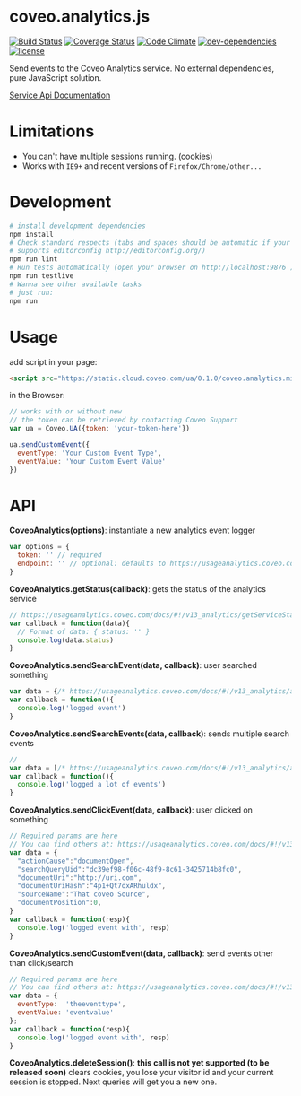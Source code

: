# coveo.analytics.js

[![Build Status](https://img.shields.io/travis/Coveo/coveo.analytics.js.svg?style=flat-square)](https://travis-ci.org/Coveo/coveo.analytics.js)
[![Coverage Status](https://img.shields.io/coveralls/Coveo/coveo.analytics.js.svg?style=flat-square)](https://coveralls.io/r/Coveo/coveo.analytics.js)
[![Code Climate](https://img.shields.io/codeclimate/github/Coveo/coveo.analytics.js.svg?style=flat-square)](https://codeclimate.com/github/Coveo/coveo.analytics.js)
[![dev-dependencies](https://img.shields.io/david/dev/Coveo/coveo.analytics.js.svg?style=flat-square)](https://github.com/Coveo/coveo.analytics.js/blob/master/package.json)
[![license](http://img.shields.io/badge/license-MIT-blue.svg?style=flat-square)](https://github.com/Coveo/coveo.analytics.js/blob/master/LICENSE)

Send events to the Coveo Analytics service. No external dependencies, pure JavaScript solution.

[Service Api Documentation](https://usageanalytics.coveo.com/docs/)

# Limitations

- You can't have multiple sessions running. (cookies)
- Works with `IE9+` and recent versions of `Firefox/Chrome/other...`

# Development

```sh
# install development dependencies
npm install
# Check standard respects (tabs and spaces should be automatic if your editor
# supports editorconfig http://editorconfig.org/)
npm run lint
# Run tests automatically (open your browser on http://localhost:9876 )
npm run testlive
# Wanna see other available tasks
# just run:
npm run
```

# Usage

add script in your page:

```html
<script src="https://static.cloud.coveo.com/ua/0.1.0/coveo.analytics.min.js"></script>
```

in the Browser:

```js
// works with or without new
// the token can be retrieved by contacting Coveo Support
var ua = Coveo.UA({token: 'your-token-here'})

ua.sendCustomEvent({
  eventType: 'Your Custom Event Type',
  eventValue: 'Your Custom Event Value'  
})
```

# API

**CoveoAnalytics(options)**: instantiate a new analytics event logger

```js
var options = {
  token: '' // required
  endpoint: '' // optional: defaults to https://usageanalytics.coveo.com/rest/v13/analytics
}
```

**CoveoAnalytics.getStatus(callback)**: gets the status of the analytics service

```js
// https://usageanalytics.coveo.com/docs/#!/v13_analytics/getServiceStatus
var callback = function(data){
  // Format of data: { status: '' }
  console.log(data.status)
}
```

**CoveoAnalytics.sendSearchEvent(data, callback)**: user searched something

```js
var data = {/* https://usageanalytics.coveo.com/docs/#!/v13_analytics/addSearchEvent */}
var callback = function(){
  console.log('logged event')
}
```

**CoveoAnalytics.sendSearchEvents(data, callback)**: sends multiple search events

```js
//
var data = [/* https://usageanalytics.coveo.com/docs/#!/v13_analytics/addSearchEvents */]
var callback = function(){
  console.log('logged a lot of events')
}
```

**CoveoAnalytics.sendClickEvent(data, callback)**: user clicked on something

```js
// Required params are here
// You can find others at: https://usageanalytics.coveo.com/docs/#!/v13_analytics/addClickEvent
var data = {
  "actionCause":"documentOpen",
  "searchQueryUid":"dc39ef98-f06c-48f9-8c61-3425714b8fc0",
  "documentUri":"http://uri.com",
  "documentUriHash":"4p1+Qt7oxARhuldx",
  "sourceName":"That coveo Source",
  "documentPosition":0,
}
var callback = function(resp){
  console.log('logged event with', resp)
}
```
**CoveoAnalytics.sendCustomEvent(data, callback)**: send events other than click/search

```js
// Required params are here
// You can find others at: https://usageanalytics.coveo.com/docs/#!/v13_analytics/addCustomEventViaPost
var data = {
  eventType:  'theeventtype',
  eventValue: 'eventvalue'
};
var callback = function(resp){
  console.log('logged event with', resp)
}
```

**CoveoAnalytics.deleteSession()**: **this call is not yet supported (to be released soon)** clears cookies, you lose your visitor id and your current session is stopped. Next queries will get you a new one.
